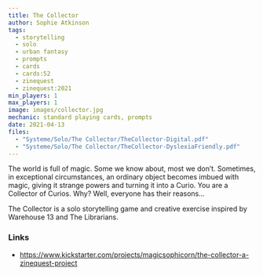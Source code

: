 ```yaml
---
title: The Collector
author: Sophie Atkinson
tags:
  - storytelling
  - solo
  - urban fantasy
  - prompts
  - cards
  - cards:52
  - zinequest
  - zinequest:2021
min_players: 1
max_players: 1
image: images/collector.jpg
mechanic: standard playing cards, prompts
date: 2021-04-13
files:
  - "Systeme/Solo/The Collector/TheCollector-Digital.pdf"
  - "Systeme/Solo/The Collector/TheCollector-DyslexiaFriendly.pdf"
---
```


The world is full of magic. Some we know about, most we don’t. Sometimes, in exceptional circumstances, an ordinary object becomes imbued with magic, giving it strange powers and turning it into a Curio. You are a Collector of Curios. Why? Well, everyone has their reasons...

The Collector is a solo storytelling game and creative exercise inspired by Warehouse 13 and The Librarians.

### Links

- https://www.kickstarter.com/projects/magicsophicorn/the-collector-a-zinequest-project
